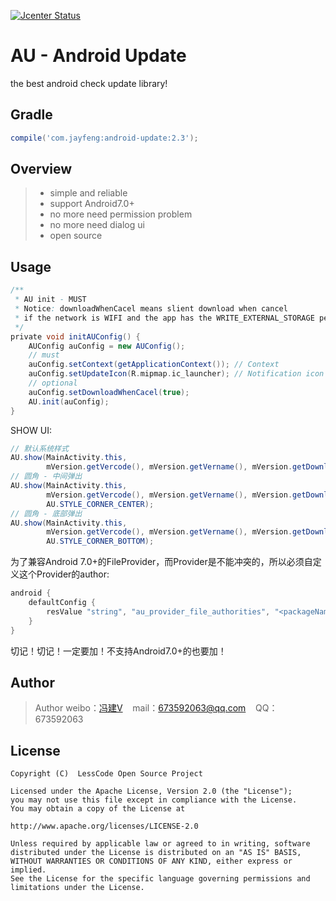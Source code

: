 [![Jcenter Status](https://api.bintray.com/packages/openproject/maven/android-update/images/download.svg)](https://bintray.com/openproject/maven/android-update)

# AU - Android Update
the best android check update library!

## Gradle

```groovy
compile('com.jayfeng:android-update:2.3');
```

## Overview
> * simple and reliable
> * support Android7.0+
> * no more need permission problem
> * no more need dialog ui
> * open source

## Usage
```groovy
/**
 * AU init - MUST
 * Notice: downloadWhenCacel means slient download when cancel
 * if the network is WIFI and the app has the WRITE_EXTERNAL_STORAGE permission
 */
private void initAUConfig() {
    AUConfig auConfig = new AUConfig();
    // must
    auConfig.setContext(getApplicationContext()); // Context
    auConfig.setUpdateIcon(R.mipmap.ic_launcher); // Notification icon
    // optional
    auConfig.setDownloadWhenCacel(true);
    AU.init(auConfig);
}
```

SHOW UI:
```java
// 默认系统样式
AU.show(MainActivity.this,
        mVersion.getVercode(), mVersion.getVername(), mVersion.getDownload(), mVersion.getLog());
// 圆角 - 中间弹出
AU.show(MainActivity.this,
        mVersion.getVercode(), mVersion.getVername(), mVersion.getDownload(), mVersion.getLog(),
        AU.STYLE_CORNER_CENTER);
// 圆角 - 底部弹出
AU.show(MainActivity.this,
        mVersion.getVercode(), mVersion.getVername(), mVersion.getDownload(), mVersion.getLog(),
        AU.STYLE_CORNER_BOTTOM);
```
为了兼容Android 7.0+的FileProvider，而Provider是不能冲突的，所以必须自定义这个Provider的author:
```groovy
android {
    defaultConfig {
        resValue "string", "au_provider_file_authorities", "<packageName>.fileprovider"
    }
}
```
切记！切记！一定要加！不支持Android7.0+的也要加！

## Author

> Author weibo：<a href="http://weibo.com/xiaofengjian" target="_blank">冯建V</a>&nbsp;&nbsp;&nbsp;&nbsp;mail：673592063@qq.com&nbsp;&nbsp;&nbsp;&nbsp;QQ：673592063

## License

```
Copyright (C)  LessCode Open Source Project

Licensed under the Apache License, Version 2.0 (the "License");
you may not use this file except in compliance with the License.
You may obtain a copy of the License at

http://www.apache.org/licenses/LICENSE-2.0

Unless required by applicable law or agreed to in writing, software
distributed under the License is distributed on an "AS IS" BASIS,
WITHOUT WARRANTIES OR CONDITIONS OF ANY KIND, either express or implied.
See the License for the specific language governing permissions and
limitations under the License.
```
